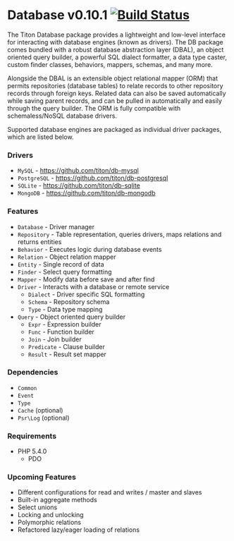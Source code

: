 # Database v0.10.1 [![Build Status](https://travis-ci.org/titon/db.png)](https://travis-ci.org/titon/db) #

The Titon Database package provides a lightweight and low-level interface for interacting with database engines (known as drivers).
The DB package comes bundled with a robust database abstraction layer (DBAL), an object oriented query builder,
a powerful SQL dialect formatter, a data type caster, custom finder classes, behaviors, mappers, schemas, and many more.

Alongside the DBAL is an extensible object relational mapper (ORM) that permits repositories (database tables) to
relate records to other repository records through foreign keys. Related data can also be saved automatically while saving parent records,
and can be pulled in automatically and easily through the query builder. The ORM is fully compatible with schemaless/NoSQL database drivers.

Supported database engines are packaged as individual driver packages, which are listed below.

### Drivers ###

* `MySQL` - https://github.com/titon/db-mysql
* `PostgreSQL` - https://github.com/titon/db-postgresql
* `SQLite` - https://github.com/titon/db-sqlite
* `MongoDB` - https://github.com/titon/db-mongodb

### Features ###

* `Database` - Driver manager
* `Repository` - Table representation, queries drivers, maps relations and returns entities
* `Behavior` - Executes logic during database events
* `Relation` - Object relation mapper
* `Entity` - Single record of data
* `Finder` - Select query formatting
* `Mapper` - Modify data before save and after find
* `Driver` - Interacts with a database or remote service
    * `Dialect` - Driver specific SQL formatting
    * `Schema` - Repository schema
    * `Type` - Data type mapping
* `Query` - Object oriented query builder
    * `Expr` - Expression builder
    * `Func` - Function builder
    * `Join` - Join builder
    * `Predicate` - Clause builder
    * `Result` - Result set mapper

### Dependencies ###

* `Common`
* `Event`
* `Type`
* `Cache` (optional)
* `Psr\Log` (optional)

### Requirements ###

* PHP 5.4.0
    * PDO

### Upcoming Features ###

* Different configurations for read and writes / master and slaves
* Built-in aggregate methods
* Select unions
* Locking and unlocking
* Polymorphic relations
* Refactored lazy/eager loading of relations
